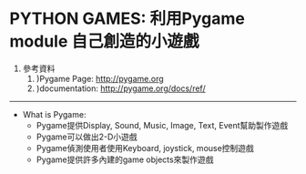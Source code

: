 # PYTHON GAMES: 利用Pygame module 自己創造的小遊戲

1. 參考資料
    1. )Pygame Page: http://pygame.org
    2. )documentation: http://pygame.org/docs/ref/
 ------

* What is Pygame:
  * Pygame提供Display, Sound, Music, Image, Text, Event幫助製作遊戲
  * Pygame可以做出2-D小遊戲
  * Pygame偵測使用者使用Keyboard, joystick, mouse控制遊戲
  * Pygame提供許多內建的game objects來製作遊戲
